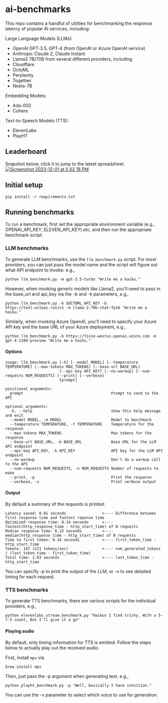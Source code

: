 # ai-benchmarks

This repo contains a handful of utilities for benchmarking the response latency of popular AI services, including:

Large Language Models (LLMs):
- OpenAI GPT-3.5, GPT-4 (from OpenAI or Azure OpenAI service)
- Anthropic Claude 2, Claude Instant
- Llama2 7B/70B from several different providers, including
 - Cloudflare
 - OctoML
 - Perplexity
 - Together
- Neets-7B

Embedding Models:
- Ada-002
- Cohere

Text-to-Speech Models (TTS):
- ElevenLabs
- PlayHT

## Leaderboard
Snapshot below, click it to jump to the latest spreadsheet.
[![Screenshot 2023-12-01 at 5 02 18 PM](https://github.com/fixie-ai/ai-benchmarks/assets/1821693/61eebd97-e9ad-43be-837f-d0cf1f1aae69)](https://docs.google.com/spreadsheets/d/e/2PACX-1vTPttBIJ676Ke5eKXh8EoOe9XrMZ1kgVh-hvuO-LP41GTNIbsHwx1bcb_SsoB3BTDZLNeMspqLQMXSS/pubhtml?gid=0&single=true)


## Initial setup

```
pip install -r requirements.txt
```

## Running benchmarks

To run a benchmark, first set the appropriate environment variable (e.g., OPENAI_API_KEY, ELEVEN_API_KEY) etc, and then run 
the appropriate benchmark script.

### LLM benchmarks

To generate LLM benchmarks, use the `llm_benchmark.py` script. For most providers, you can just pass the model name and the script will figure out what API endpoint to invoke. e.g., 

```
python llm_benchmark.py -m gpt-3.5-turbo "Write me a haiku."
```

However, when invoking generic models like Llama2, you'll need to pass in the base_url and api_key via the -b and -k parameters, e.g., 

```
python llm_benchmark.py -k $OCTOML_API_KEY -b https://text.octoai.run/v1 -m llama-2-70b-chat-fp16 "Write me a haiku."
```

Similarly, when invoking Azure OpenAI, you'll need to specify your Azure API key and the base URL of your Azure deployment, e.g., 

```
python llm_benchmark.py -b https://fixie-westus.openai.azure.com -m gpt-4-1106-preview "Write me a haiku."
```

#### Options

```
usage: llm_benchmark.py [-h] [--model MODEL] [--temperature TEMPERATURE] [--max-tokens MAX_TOKENS] [--base-url BASE_URL]
                        [--api-key API_KEY] [--no-warmup] [--num-requests NUM_REQUESTS] [--print] [--verbose]
                        [prompt]

positional arguments:
  prompt                                       Prompt to send to the API

optional arguments:
  -h, --help                                   show this help message and exit
  --model MODEL, -m MODEL                      Model to benchmark
  --temperature TEMPERATURE, -t TEMPERATURE    Temperature for the response                        
  --max-tokens MAX_TOKENS                      Max tokens for the response                        
  --base-url BASE_URL, -b BASE_URL             Base URL for the LLM API endpoint                        
  --api-key API_KEY, -k API_KEY                API key for the LLM API endpoint                        
  --no-warmup                                  Don't do a warmup call to the API
  --num-requests NUM_REQUESTS, -n NUM_REQUESTS Number of requests to make                    
  --print, -p                                  Print the response
  --verbose, -v                                Print verbose output
```

#### Output

By default a summary of the requests is printed:

```
Latency saved: 0.01 seconds                <---- Difference between first response time and fastest reponse time
Optimized response time: 0.14 seconds      <---- fastest(http_response_time - http_start_time) of N requests
Median response time: 0.15 seconds         <---- median(http_response_time - http_start_time) of N requests
Time to first token: 0.34 seconds          <---- first_token_time - http_start_time
Tokens: 147 (211 tokens/sec)               <---- num_generated_tokens / (last_token_time - first_token_time)
Total time: 1.03 seconds                   <---- last_token_time - http_start_time
```

You can specify -p to print the output of the LLM, or -v to see detailed timing for each request.

### TTS benchmarks

To generate TTS benchmarks, there are various scripts for the individual providers, e.g.,

```
python elevenlabs_stream_benchmark.py "Haikus I find tricky, With a 5-7-5 count, But I'll give it a go"
```

#### Playing audio

By default, only timing information for TTS is emitted. Follow the steps below to actually play out the received audio.

First, install `mpv` via

```
brew install mpv
```

Then, just pass the -p argument when generating text, e.g., 

```
python playht_benchmark.py -p "Well, basically I have intuition."
```

You can use the -v parameter to select which voice to use for generation.
